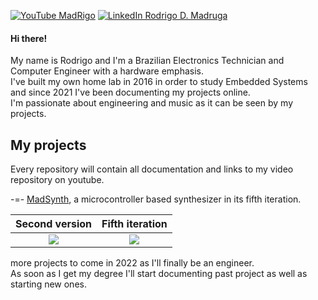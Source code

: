 [![YouTube MadRigo](https://img.shields.io/badge/MadRigo's%20Underground%20Archives-red?style=flat&logo=youtube&logoColor=white)](https://youtube.com/c/MadRigo)  [![LinkedIn Rodrigo D. Madruga](https://img.shields.io/badge/Rodrigo%20D.%20Madruga-blue?style=flat&logo=linkedin&logoColor=white)](https://www.linkedin.com/in/rodrigodmadruga/)

#### Hi there!

My name is Rodrigo and I'm a Brazilian Electronics Technician and Computer Engineer with a hardware emphasis.\
I've built my own home lab in 2016 in order to study Embedded Systems and since 2021 I've been documenting my projects online.\
I'm passionate about engineering and music as it can be seen by my projects.

## My projects

Every repository will contain all documentation and links to my video repository on youtube.

-=- [MadSynth](https://github.com/Guidoz1k/MadSynth), a microcontroller based synthesizer in its fifth iteration.

Second version             |  Fifth iteration
:-------------------------:|:-------------------------:
![](https://i.imgur.com/ednQf46.png)  |  ![](https://i.imgur.com/5mohxaE.png)


more projects to come in 2022 as I'll finally be an engineer.\
As soon as I get my degree I'll start documenting past project as well as starting new ones.




